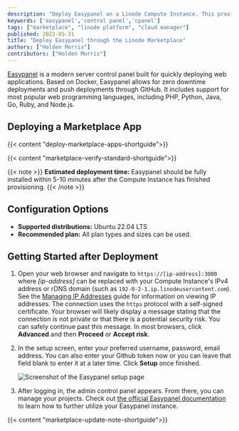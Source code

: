 ```yaml
---
description: "Deploy Easypanel on a Linode Compute Instance. This provides a modern server control panel which uses Docker."
keywords: ['easypanel','control panel','cpanel']
tags: ["marketplace", "linode platform", "cloud manager"]
published: 2022-05-31
title: "Deploy Easypanel through the Linode Marketplace"
authors: ["Holden Morris"]
contributors: ["Holden Morris"]
---
```


[Easypanel](https://easypanel.io) is a modern server control panel built for quickly deploying web applications. Based on Docker, Easypanel allows for zero downtime deployments and push deployments through GitHub. It includes support for most popular web programming languages, including PHP, Python, Java, Go, Ruby, and Node.js.

## Deploying a Marketplace App

{{< content "deploy-marketplace-apps-shortguide">}}

{{< content "marketplace-verify-standard-shortguide">}}

{{< note >}}
**Estimated deployment time:** Easypanel should be fully installed within 5-10 minutes after the Compute Instance has finished provisioning.
{{< /note >}}

## Configuration Options

- **Supported distributions:** Ubuntu 22.04 LTS
- **Recommended plan:** All plan types and sizes can be used.

## Getting Started after Deployment

1.  Open your web browser and navigate to `https://[ip-address]:3000` where *[ip-address]* can be replaced with your Compute Instance's IPv4 address or rDNS domain (such as `192-0-2-1.ip.linodeusercontent.com`). See the [Managing IP Addresses](/docs/products/compute/compute-instances/guides/manage-ip-addresses/) guide for information on viewing IP addresses. The connection uses the `https` protocol with a self-signed certificate. Your browser will likely display a message stating that the connection is not private or that there is a potential security risk. You can safely continue past this message. In most browsers, click **Advanced** and then **Proceed** or **Accept risk**.

1. In the setup screen, enter your preferred username, password, email address. You can also enter your Github token now or you can leave that field blank to enter it at a later time. Click **Setup** once finished.

    ![Screenshot of the Easypanel setup page](easypanel-setup.png)

1. After logging in, the admin control panel appears. From there, you can manage your projects. Check out [the official Easypanel documentation](https://easypanel.io/docs) to learn how to further utilize your Easypanel instance.

{{< content "marketplace-update-note-shortguide">}}
